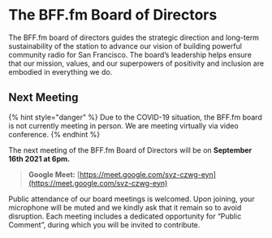 # The BFF.fm Board of Directors

The BFF.fm board of directors guides the strategic direction and long-term sustainability of the station to advance our vision of building powerful community radio for San Francisco. The board’s leadership helps ensure that our mission, values, and our superpowers of positivity and inclusion are embodied in everything we do.

## Next Meeting

{% hint style="danger" %}
Due to the COVID-19 situation, the BFF.fm board is not currently meeting in person. We are meeting virtually via video conference.
{% endhint %}

The next meeting of the BFF.fm Board of Directors will be on **September 16th 2021 at 6pm.**

> **Google Meet:** [https://meet.google.com/svz-czwg-eyn](https://meet.google.com/svz-czwg-eyn)

Public attendance of our board meetings is welcomed. Upon joining, your microphone will be muted and we kindly ask that it remain so to avoid disruption. Each meeting includes a dedicated opportunity for “Public Comment”, during which you will be invited to contribute.

